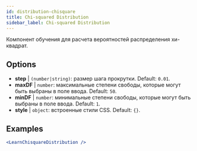 ```yaml
---
id: distribution-chisquare
title: Chi-squared Distribution
sidebar_label: Chi-squared Distribution
---
```


Компонент обучения для расчета вероятностей распределения хи-квадрат.

## Options

* __step__ | `(number|string)`: размер шага прокрутки. Default: `0.01`.
* __maxDF__ | `number`: максимальные степени свободы, которые могут быть выбраны в поле ввода. Default: `50`.
* __minDF__ | `number`: минимальные степени свободы, которые могут быть выбраны в поле ввода. Default: `1`.
* __style__ | `object`: встроенные стили CSS. Default: `{}`.


## Examples

```jsx live
<LearnChisquareDistribution />
```

